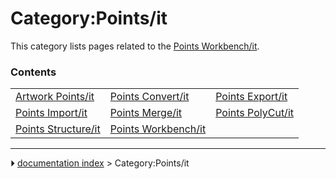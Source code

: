 # Category:Points/it
This category lists pages related to the [Points Workbench/it](Points_Workbench/it.md).

### Contents

|     |     |     |
| --- | --- | --- |
| [Artwork Points/it](Artwork_Points/it.md) | [Points Convert/it](Points_Convert/it.md) | [Points Export/it](Points_Export/it.md) |
| [Points Import/it](Points_Import/it.md) | [Points Merge/it](Points_Merge/it.md) | [Points PolyCut/it](Points_PolyCut/it.md) |
| [Points Structure/it](Points_Structure/it.md) | [Points Workbench/it](Points_Workbench/it.md) |



---
⏵ [documentation index](../README.md) > Category:Points/it
